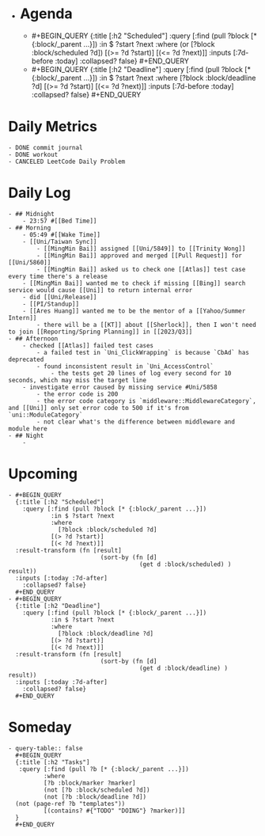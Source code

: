 - # Agenda
	- #+BEGIN_QUERY
	  {:title [:h2 "Scheduled"]
	    :query [:find (pull ?block [* {:block/_parent ...}])
	            :in $ ?start ?next
	            :where
	            (or
	              [?block :block/scheduled ?d])
	            [(>= ?d ?start)]
	            [(<= ?d ?next)]]
	  :inputs [:7d-before :today]
	    :collapsed? false}
	  #+END_QUERY
	- #+BEGIN_QUERY
	  {:title [:h2 "Deadline"]
	    :query [:find (pull ?block [* {:block/_parent ...}])
	            :in $ ?start ?next
	            :where
	              [?block :block/deadline ?d]
	            [(>= ?d ?start)]
	            [(<= ?d ?next)]]
	    :inputs [:7d-before :today]
	    :collapsed? false}
	  #+END_QUERY
# Daily Metrics
	- DONE commit journal
	- DONE workout
	- CANCELED LeetCode Daily Problem
# Daily Log
	- ## Midnight
		- 23:57 #[[Bed Time]]
	- ## Morning
		- 05:49 #[[Wake Time]]
		- [[Uni/Taiwan Sync]]
			- [[MingMin Bai]] assigned [[Uni/5849]] to [[Trinity Wong]]
			- [[MingMin Bai]] approved and merged [[Pull Request]] for [[Uni/5860]]
			- [[MingMin Bai]] asked us to check one [[Atlas]] test case every time there's a release
		- [[MingMin Bai]] wanted me to check if missing [[Bing]] search service would cause [[Uni]] to return internal error
		- did [[Uni/Release]]
		- [[PI/Standup]]
		- [[Ares Huang]] wanted me to be the mentor of a [[Yahoo/Summer Intern]]
			- there will be a [[KT]] about [[Sherlock]], then I won't need to join [[Reporting/Spring Planning]] in [[2023/Q3]]
	- ## Afternoon
		- checked [[Atlas]] failed test cases
			- a failed test in `Uni_ClickWrapping` is because `CbAd` has deprecated
			- found inconsistent result in `Uni_AccessControl`
				- the tests get 20 lines of log every second for 10 seconds, which may miss the target line
		- investigate error caused by missing service #Uni/5858
			- the error code is 200
			- the error code category is `middleware::MiddlewareCategory`, and [[Uni]] only set error code to 500 if it's from `uni::ModuleCategory`
			- not clear what's the difference between middleware and module here
	- ## Night
		-
# Upcoming
	- #+BEGIN_QUERY
	  {:title [:h2 "Scheduled"]
	    :query [:find (pull ?block [* {:block/_parent ...}])
	            :in $ ?start ?next
	            :where
	              [?block :block/scheduled ?d]
	            [(> ?d ?start)]
	            [(< ?d ?next)]]
	  :result-transform (fn [result]
	                          (sort-by (fn [d]
	                                     (get d :block/scheduled) ) result))    
	  :inputs [:today :7d-after]
	    :collapsed? false}
	  #+END_QUERY
	- #+BEGIN_QUERY
	  {:title [:h2 "Deadline"]
	    :query [:find (pull ?block [* {:block/_parent ...}])
	            :in $ ?start ?next
	            :where
	              [?block :block/deadline ?d]
	            [(> ?d ?start)]
	            [(< ?d ?next)]]
	  :result-transform (fn [result]
	                          (sort-by (fn [d]
	                                     (get d :block/deadline) ) result))    
	  :inputs [:today :7d-after]
	    :collapsed? false}
	  #+END_QUERY
# Someday
	- query-table:: false
	  #+BEGIN_QUERY
	  {:title [:h2 "Tasks"]
	   :query [:find (pull ?b [* {:block/_parent ...}])
	          :where
	          [?b :block/marker ?marker]
	          (not [?b :block/scheduled ?d])
	          (not [?b :block/deadline ?d])
	  (not (page-ref ?b "templates"))
	          [(contains? #{"TODO" "DOING"} ?marker)]]
	  }
	  #+END_QUERY